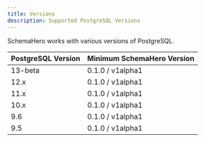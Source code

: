 ```yaml
---
title: Versions
description: Supported PostgreSQL Versions
---
```


SchemaHero works with various versions of PostgreSQL.

| PostgreSQL Version | Minimum SchemaHero Version |
|------------------|------------|
| 13-beta | 0.1.0 / v1alpha1 |
| 12.x | 0.1.0 / v1alpha1 |
| 11.x | 0.1.0 / v1alpha1 |
| 10.x | 0.1.0 / v1alpha1 |
| 9.6 | 0.1.0 / v1alpha1 |
| 9.5 | 0.1.0 / v1alpha1 |

